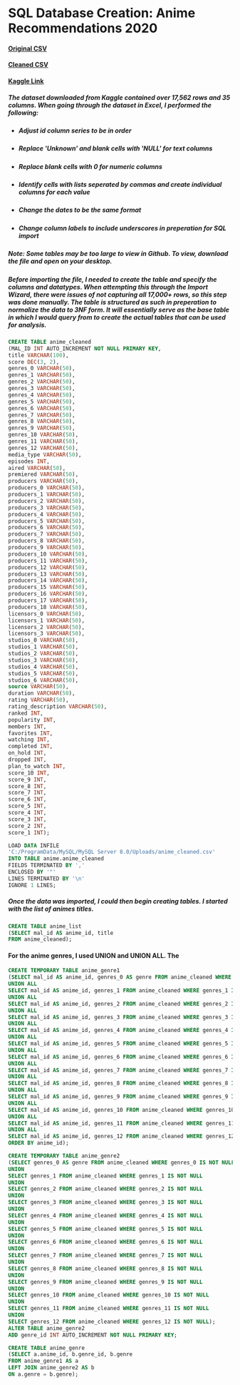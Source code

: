 # SQL Database Creation: Anime Recommendations 2020
#### [Original CSV](https://github.com/MarkMinia/Project3/blob/main/Dataset/anime.csv)
#### [Cleaned CSV](https://github.com/MarkMinia/Project3/blob/main/Dataset/anime_cleaned.csv)

#### [Kaggle Link](https://www.kaggle.com/datasets/hernan4444/anime-recommendation-database-2020)


##### The dataset downloaded from Kaggle contained over 17,562 rows and 35 columns. When going through the dataset in Excel, I performed the following:
- ##### Adjust id column series to be in order
- ##### Replace 'Unknown' and blank cells with 'NULL' for text columns
- ##### Replace blank cells with 0 for numeric columns
- ##### Identify cells with lists seperated by commas and create individual columns for each value
- ##### Change the dates to be the same format
- ##### Change column labels to include underscores in preperation for SQL import

##### Note: Some tables may be too large to view in Github. To view, download the file and open on your desktop. 

##### Before importing the file, I needed to create the table and specify the columns and datatypes. When attempting this through the Import Wizard, there were issues of not capturing all 17,000+ rows, so this step was done manually. The table is structured as such in preperation to normalize the data to 3NF form. It will essentially serve as the base table in which I would query from to create the actual tables that can be used for analysis.    
```sql
CREATE TABLE anime_cleaned 
(MAL_ID INT AUTO_INCREMENT NOT NULL PRIMARY KEY,
title VARCHAR(100),		
score DEC(3, 2),	
genres_0 VARCHAR(50),	
genres_1 VARCHAR(50),	
genres_2 VARCHAR(50),	
genres_3 VARCHAR(50),	
genres_4 VARCHAR(50),	
genres_5 VARCHAR(50),	
genres_6 VARCHAR(50),	
genres_7 VARCHAR(50),	
genres_8 VARCHAR(50),	
genres_9 VARCHAR(50),	
genres_10 VARCHAR(50),	
genres_11 VARCHAR(50),	
genres_12 VARCHAR(50),	
media_type VARCHAR(50),
episodes INT,	
aired VARCHAR(50),	
premiered VARCHAR(50),	
producers VARCHAR(50),	
producers_0	VARCHAR(50),
producers_1	VARCHAR(50),
producers_2	VARCHAR(50),
producers_3	VARCHAR(50),
producers_4	VARCHAR(50),
producers_5	VARCHAR(50),
producers_6	VARCHAR(50),
producers_7	VARCHAR(50),
producers_8	VARCHAR(50),
producers_9	VARCHAR(50),
producers_10 VARCHAR(50),	
producers_11 VARCHAR(50),	
producers_12 VARCHAR(50),	
producers_13 VARCHAR(50),	
producers_14 VARCHAR(50),	
producers_15 VARCHAR(50),	
producers_16 VARCHAR(50),	
producers_17 VARCHAR(50),	
producers_18 VARCHAR(50),	
licensors_0	VARCHAR(50),
licensors_1	VARCHAR(50),
licensors_2	VARCHAR(50),
licensors_3	VARCHAR(50),
studios_0 VARCHAR(50),
studios_1 VARCHAR(50),	
studios_2 VARCHAR(50),	
studios_3 VARCHAR(50),	
studios_4 VARCHAR(50),	
studios_5 VARCHAR(50),	
studios_6 VARCHAR(50),	
source VARCHAR(50),
duration VARCHAR(50),	
rating VARCHAR(50),	
rating_description VARCHAR(50),	
ranked INT,
popularity INT,	
members INT,	
favorites INT,	
watching INT,	
completed INT,	
on_hold INT,	
dropped	INT,
plan_to_watch INT,	
score_10 INT,	
score_9 INT,	
score_8 INT,	
score_7 INT,	
score_6 INT,	
score_5 INT,	
score_4 INT,	
score_3 INT,	
score_2 INT,	
score_1 INT);

LOAD DATA INFILE
'C:/ProgramData/MySQL/MySQL Server 8.0/Uploads/anime_cleaned.csv'
INTO TABLE anime.anime_cleaned
FIELDS TERMINATED BY ','
ENCLOSED BY '"'
LINES TERMINATED BY '\n'
IGNORE 1 LINES;
```
##### Once the data was imported, I could then begin creating tables. I started with the list of animes titles. 
```sql
CREATE TABLE anime_list 
(SELECT mal_id AS anime_id, title
FROM anime_cleaned);
```

#### For the anime genres, I used UNION and UNION ALL. The
```sql
CREATE TEMPORARY TABLE anime_genre1 
(SELECT mal_id AS anime_id, genres_0 AS genre FROM anime_cleaned WHERE genres_0 IS NOT NULL
UNION ALL
SELECT mal_id AS anime_id, genres_1 FROM anime_cleaned WHERE genres_1 IS NOT NULL
UNION ALL
SELECT mal_id AS anime_id, genres_2 FROM anime_cleaned WHERE genres_2 IS NOT NULL
UNION ALL
SELECT mal_id AS anime_id, genres_3 FROM anime_cleaned WHERE genres_3 IS NOT NULL
UNION ALL
SELECT mal_id AS anime_id, genres_4 FROM anime_cleaned WHERE genres_4 IS NOT NULL
UNION ALL
SELECT mal_id AS anime_id, genres_5 FROM anime_cleaned WHERE genres_5 IS NOT NULL
UNION ALL
SELECT mal_id AS anime_id, genres_6 FROM anime_cleaned WHERE genres_6 IS NOT NULL
UNION ALL
SELECT mal_id AS anime_id, genres_7 FROM anime_cleaned WHERE genres_7 IS NOT NULL
UNION ALL
SELECT mal_id AS anime_id, genres_8 FROM anime_cleaned WHERE genres_8 IS NOT NULL
UNION ALL
SELECT mal_id AS anime_id, genres_9 FROM anime_cleaned WHERE genres_9 IS NOT NULL
UNION ALL
SELECT mal_id AS anime_id, genres_10 FROM anime_cleaned WHERE genres_10 IS NOT NULL
UNION ALL
SELECT mal_id AS anime_id, genres_11 FROM anime_cleaned WHERE genres_11 IS NOT NULL
UNION ALL
SELECT mal_id AS anime_id, genres_12 FROM anime_cleaned WHERE genres_12 IS NOT NULL
ORDER BY anime_id);

CREATE TEMPORARY TABLE anime_genre2 
(SELECT genres_0 AS genre FROM anime_cleaned WHERE genres_0 IS NOT NULL
UNION
SELECT genres_1 FROM anime_cleaned WHERE genres_1 IS NOT NULL
UNION
SELECT genres_2 FROM anime_cleaned WHERE genres_2 IS NOT NULL
UNION 
SELECT genres_3 FROM anime_cleaned WHERE genres_3 IS NOT NULL
UNION
SELECT genres_4 FROM anime_cleaned WHERE genres_4 IS NOT NULL
UNION
SELECT genres_5 FROM anime_cleaned WHERE genres_5 IS NOT NULL
UNION
SELECT genres_6 FROM anime_cleaned WHERE genres_6 IS NOT NULL
UNION
SELECT genres_7 FROM anime_cleaned WHERE genres_7 IS NOT NULL
UNION
SELECT genres_8 FROM anime_cleaned WHERE genres_8 IS NOT NULL
UNION
SELECT genres_9 FROM anime_cleaned WHERE genres_9 IS NOT NULL
UNION
SELECT genres_10 FROM anime_cleaned WHERE genres_10 IS NOT NULL
UNION
SELECT genres_11 FROM anime_cleaned WHERE genres_11 IS NOT NULL
UNION
SELECT genres_12 FROM anime_cleaned WHERE genres_12 IS NOT NULL);
ALTER TABLE anime_genre2
ADD genre_id INT AUTO_INCREMENT NOT NULL PRIMARY KEY;

CREATE TABLE anime_genre 
(SELECT a.anime_id, b.genre_id, b.genre
FROM anime_genre1 AS a
LEFT JOIN anime_genre2 AS b
ON a.genre = b.genre);
```

